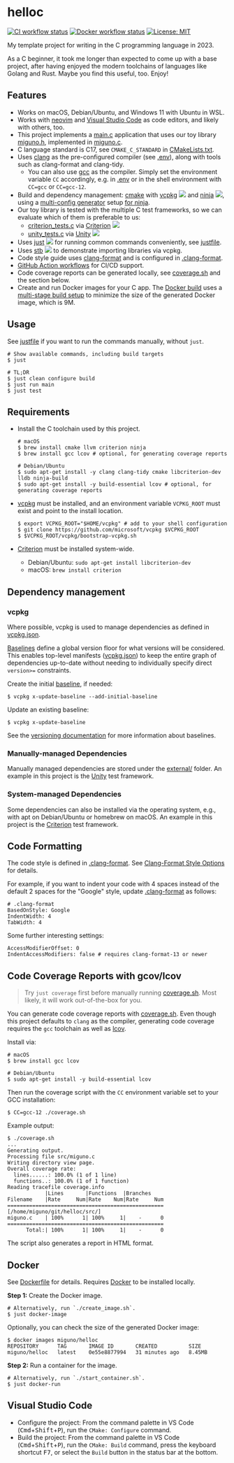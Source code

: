 # helloc
[![CI workflow status](https://github.com/miguno/helloc/actions/workflows/ci.yml/badge.svg)](https://github.com/miguno/helloc/actions/workflows/ci.yml)
[![Docker workflow status](https://github.com/miguno/helloc/actions/workflows/docker-image.yml/badge.svg)](https://github.com/miguno/helloc/actions/workflows/docker-image.yml)
[![License: MIT](https://img.shields.io/badge/License-MIT-blue.svg)](https://opensource.org/licenses/MIT)

My template project for writing in the C programming language in 2023.

As a C beginner, it took me longer than expected to come up with a base project,
after having enjoyed the modern toolchains of languages like Golang and Rust.
Maybe you find this useful, too. Enjoy!

## Features

* Works on macOS, Debian/Ubuntu, and Windows 11 with Ubuntu in WSL.
* Works with [neovim](https://neovim.io/) and
  [Visual Studio Code](https://code.visualstudio.com/)
  as code editors, and likely with others, too.
* This project implements a [main.c](src/main.c) application that uses our toy
  library [miguno.h](src/miguno.h), implemented in [miguno.c](src/miguno.c).
* C language standard is C17, see `CMAKE_C_STANDARD` in
  [CMakeLists.txt](CMakeLists.txt).
* Uses [clang](https://clang.llvm.org/) as the pre-configured compiler (see
  [.env](.env)), along with tools such as clang-format and clang-tidy.
    * You can also use [gcc](https://gcc.gnu.org/) as the compiler.  Simply set
      the environment variable `CC` accordingly, e.g. in [.env](.env) or 
      in the shell environment with `CC=gcc` or `CC=gcc-12`.
* Build and dependency management:
  [cmake](https://github.com/Kitware/CMake) with
  [vcpkg](https://github.com/microsoft/vcpkg) ![](https://img.shields.io/github/stars/microsoft/vcpkg) and
  [ninja](https://github.com/ninja-build/ninja) ![](https://img.shields.io/github/stars/ninja-build/ninja),
  using a [multi-config generator](https://cmake.org/cmake/help/latest/variable/CMAKE_CONFIGURATION_TYPES.html)
  setup [for ninja](https://cmake.org/cmake/help/latest/generator/Ninja%20Multi-Config.html).
* Our toy library is tested with the multiple C test frameworks, so we can
  evaluate which of them is preferable to us:
    * [criterion_tests.c](test/criterion_tests.c) via
      [Criterion](https://github.com/Snaipe/Criterion) ![](https://img.shields.io/github/stars/Snaipe/Criterion)
    * [unity_tests.c](test/unity_tests.c) via
      [Unity](https://github.com/ThrowTheSwitch/Unity) ![](https://img.shields.io/github/stars/ThrowTheSwitch/Unity)
* Uses [just](https://github.com/casey/just) ![](https://img.shields.io/github/stars/casey/just)
  for running common commands conveniently, see [justfile](justfile).
* Uses [stb](https://github.com/nothings/stb) ![](https://img.shields.io/github/stars/nothings/stb)
  to demonstrate importing libraries via vcpkg.
* Code style guide uses [clang-format](https://clang.llvm.org/docs/ClangFormat.html)
  and is configured in [.clang-format](.clang-format).
* [GitHub Action workflows](https://github.com/miguno/helloc/actions)
  for CI/CD support.
* Code coverage reports can be generated locally, see
  [coverage.sh](coverage.sh) and the section below.
* Create and run Docker images for your C app.
  The [Docker build](Dockerfile) uses a
  [multi-stage build setup](https://docs.docker.com/build/building/multi-stage/)
  to minimize the size of the generated Docker image, which is 9M.

## Usage

See [justfile](justfile) if you want to run the commands manually, without
`just`.

```shell
# Show available commands, including build targets
$ just

# TL;DR
$ just clean configure build
$ just run main
$ just test
```

## Requirements

* Install the C toolchain used by this project.

    ```shell
    # macOS
    $ brew install cmake llvm criterion ninja
    $ brew install gcc lcov # optional, for generating coverage reports

    # Debian/Ubuntu
    $ sudo apt-get install -y clang clang-tidy cmake libcriterion-dev lldb ninja-build
    $ sudo apt-get install -y build-essential lcov # optional, for generating coverage reports
    ```

* [vcpkg](https://github.com/microsoft/vcpkg) must be installed, and an
  environment variable `VCPKG_ROOT` must exist and point to the install
  location.

    ```shell
    $ export VCPKG_ROOT="$HOME/vcpkg" # add to your shell configuration
    $ git clone https://github.com/microsoft/vcpkg $VCPKG_ROOT
    $ $VCPKG_ROOT/vcpkg/bootstrap-vcpkg.sh
    ```

* [Criterion](https://github.com/Snaipe/Criterion) must be installed
  system-wide.
    * Debian/Ubuntu: `sudo apt-get install libcriterion-dev`
    * macOS: `brew install criterion`


## Dependency management

### vcpkg

Where possible, vcpkg is used to manage dependencies as defined in
[vcpkg.json](vcpkg.json).

[Baselines](https://github.com/microsoft/vcpkg/blob/master/docs/users/versioning.md#baselines)
define a global version floor for what versions will be considered. This
enables top-level manifests ([vcpkg.json](vcpkg.json)) to keep the entire graph
of dependencies up-to-date without needing to individually specify direct
`version>=` constraints.

Create the initial
[baseline](https://github.com/microsoft/vcpkg/blob/master/docs/commands/update-baseline.md),
if needed:

    $ vcpkg x-update-baseline --add-initial-baseline

Update an existing baseline:

    $ vcpkg x-update-baseline

See the [versioning
documentation](https://github.com/microsoft/vcpkg/blob/master/docs/users/versioning.md#baselines)
for more information about baselines.

### Manually-managed Dependencies

Manually managed dependencies are stored under the [external/](external/)
folder.  An example in this project is the
[Unity](https://github.com/ThrowTheSwitch/Unity) test framework.

### System-managed Dependencies

Some dependencies can also be installed via the operating system, e.g., with
apt on Debian/Ubuntu or homebrew on macOS.  An example in this project is the
[Criterion](https://github.com/Snaipe/Criterion) test framework.

## Code Formatting

The code style is defined in [.clang-format](.clang-format).  See
[Clang-Format Style Options](https://clang.llvm.org/docs/ClangFormatStyleOptions.html)
for details.

For example, if you want to indent your code with 4 spaces instead of the
default 2 spaces for the "Google" style, update [.clang-format](.clang-format)
as follows:

    # .clang-format
    BasedOnStyle: Google
    IndentWidth: 4
    TabWidth: 4

Some further interesting settings:

    AccessModifierOffset: 0
    IndentAccessModifiers: false # requires clang-format-13 or newer

## Code Coverage Reports with gcov/lcov

> Try `just coverage` first before manually running [coverage.sh](coverage.sh).
> Most likely, it will work out-of-the-box for you.

You can generate code coverage reports with [coverage.sh](coverage.sh).  Even
though this project defaults to `clang` as the compiler, generating code
coverage requires the `gcc` toolchain as well as
[lcov](https://github.com/linux-test-project/lcov).

Install via:

```shell
# macOS
$ brew install gcc lcov

# Debian/Ubuntu
$ sudo apt-get install -y build-essential lcov
```

Then run the coverage script with the `CC` environment variable set to your
GCC installation:

```shell
$ CC=gcc-12 ./coverage.sh
```

Example output:

```
$ ./coverage.sh
...
Generating output.
Processing file src/miguno.c
Writing directory view page.
Overall coverage rate:
  lines......: 100.0% (1 of 1 line)
  functions..: 100.0% (1 of 1 function)
Reading tracefile coverage.info
            |Lines       |Functions  |Branches
Filename    |Rate     Num|Rate    Num|Rate     Num
==================================================
[/home/miguno/git/helloc/src/]
miguno.c    | 100%      1| 100%     1|    -      0
==================================================
      Total:| 100%      1| 100%     1|    -      0
```

The script also generates a report in HTML format.

## Docker

See [Dockerfile](Dockerfile) for details.
Requires [Docker](https://www.docker.com/) to be installed locally.

**Step 1:** Create the Docker image.

```shell
# Alternatively, run `./create_image.sh`.
$ just docker-image
```

Optionally, you can check the size of the generated Docker image:

```shell
$ docker images miguno/helloc
REPOSITORY      TAG       IMAGE ID       CREATED          SIZE
miguno/helloc   latest    0e55e8877994   31 minutes ago   8.45MB
```

**Step 2:** Run a container for the image.

```shell
# Alternatively, run `./start_container.sh`.
$ just docker-run
```

## Visual Studio Code

* Configure the project: From the command palette in VS Code
  (<kbd>Cmd</kbd>+<kbd>Shift</kbd>+<kbd>P</kbd>),
  run the `CMake: Configure` command.
* Build the project: From the command palette in VS Code
  (<kbd>Cmd</kbd>+<kbd>Shift</kbd>+<kbd>P</kbd>),
  run the `CMake: Build` command, press the keyboard shortcut <kbd>F7</kbd>,
  or select the `Build` button in the status bar at the bottom.
